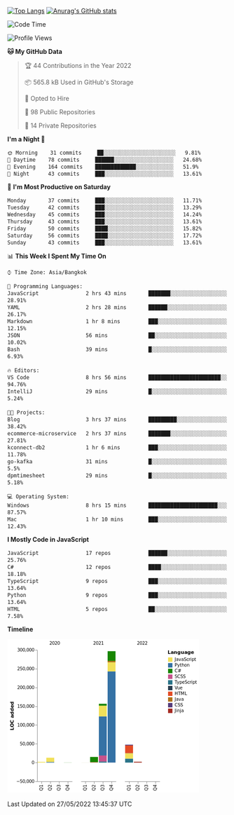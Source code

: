 [![Top Langs](https://github-readme-stats.vercel.app/api/top-langs/?username=thititongumpun&layout=compact&langs_count=7&theme=prussian)](https://github.com/thititongumpun)
[![Anurag's GitHub stats](https://github-readme-stats.vercel.app/api?username=thititongumpun&hide=stars&show_icons=true&theme=prussian)](https://github.com/thititongumpun)

<!--START_SECTION:waka-->
![Code Time](http://img.shields.io/badge/Code%20Time-1%2C047%20hrs%2013%20mins-blue)

![Profile Views](http://img.shields.io/badge/Profile%20Views-0-blue)

**🐱 My GitHub Data** 

> 🏆 44 Contributions in the Year 2022
 > 
> 📦 565.8 kB Used in GitHub's Storage 
 > 
> 💼 Opted to Hire
 > 
> 📜 98 Public Repositories 
 > 
> 🔑 14 Private Repositories  
 > 
**I'm a Night 🦉** 

```text
🌞 Morning    31 commits     ██░░░░░░░░░░░░░░░░░░░░░░░   9.81% 
🌆 Daytime    78 commits     ██████░░░░░░░░░░░░░░░░░░░   24.68% 
🌃 Evening    164 commits    █████████████░░░░░░░░░░░░   51.9% 
🌙 Night      43 commits     ███░░░░░░░░░░░░░░░░░░░░░░   13.61%

```
📅 **I'm Most Productive on Saturday** 

```text
Monday       37 commits     ███░░░░░░░░░░░░░░░░░░░░░░   11.71% 
Tuesday      42 commits     ███░░░░░░░░░░░░░░░░░░░░░░   13.29% 
Wednesday    45 commits     ███░░░░░░░░░░░░░░░░░░░░░░   14.24% 
Thursday     43 commits     ███░░░░░░░░░░░░░░░░░░░░░░   13.61% 
Friday       50 commits     ████░░░░░░░░░░░░░░░░░░░░░   15.82% 
Saturday     56 commits     ████░░░░░░░░░░░░░░░░░░░░░   17.72% 
Sunday       43 commits     ███░░░░░░░░░░░░░░░░░░░░░░   13.61%

```


📊 **This Week I Spent My Time On** 

```text
⌚︎ Time Zone: Asia/Bangkok

💬 Programming Languages: 
JavaScript               2 hrs 43 mins       ███████░░░░░░░░░░░░░░░░░░   28.91% 
YAML                     2 hrs 28 mins       ██████░░░░░░░░░░░░░░░░░░░   26.17% 
Markdown                 1 hr 8 mins         ███░░░░░░░░░░░░░░░░░░░░░░   12.15% 
JSON                     56 mins             ██░░░░░░░░░░░░░░░░░░░░░░░   10.02% 
Bash                     39 mins             █░░░░░░░░░░░░░░░░░░░░░░░░   6.93%

🔥 Editors: 
VS Code                  8 hrs 56 mins       ███████████████████████░░   94.76% 
IntelliJ                 29 mins             █░░░░░░░░░░░░░░░░░░░░░░░░   5.24%

🐱‍💻 Projects: 
Blog                     3 hrs 37 mins       █████████░░░░░░░░░░░░░░░░   38.42% 
ecommerce-microservice   2 hrs 37 mins       ███████░░░░░░░░░░░░░░░░░░   27.81% 
kconnect-db2             1 hr 6 mins         ███░░░░░░░░░░░░░░░░░░░░░░   11.78% 
go-kafka                 31 mins             █░░░░░░░░░░░░░░░░░░░░░░░░   5.5% 
dpmtimesheet             29 mins             █░░░░░░░░░░░░░░░░░░░░░░░░   5.18%

💻 Operating System: 
Windows                  8 hrs 15 mins       ██████████████████████░░░   87.57% 
Mac                      1 hr 10 mins        ███░░░░░░░░░░░░░░░░░░░░░░   12.43%

```

**I Mostly Code in JavaScript** 

```text
JavaScript               17 repos            ██████░░░░░░░░░░░░░░░░░░░   25.76% 
C#                       12 repos            ████░░░░░░░░░░░░░░░░░░░░░   18.18% 
TypeScript               9 repos             ███░░░░░░░░░░░░░░░░░░░░░░   13.64% 
Python                   9 repos             ███░░░░░░░░░░░░░░░░░░░░░░   13.64% 
HTML                     5 repos             ██░░░░░░░░░░░░░░░░░░░░░░░   7.58%

```


**Timeline**

![Chart not found](https://raw.githubusercontent.com/thititongumpun/thititongumpun/main/charts/bar_graph.png) 


 Last Updated on 27/05/2022 13:45:37 UTC
<!--END_SECTION:waka-->
